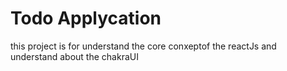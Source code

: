 # Todo Applycation
 this project is for understand the core conxeptof the reactJs and understand about the chakraUI 
